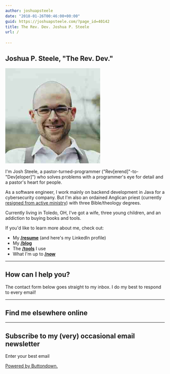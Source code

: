 ```yaml
---
author: joshuapsteele
date: "2018-01-26T00:46:00+00:00"
guid: https://joshuapsteele.com/?page_id=40142
title: The Rev. Dev. Joshua P. Steele
url: /

---
```

## Joshua P. Steele, "The Rev. Dev."

![Headshot photo of Joshua P. Steele](/wp-content/uploads/2023/11/Joshua_Steele-Close-Headshot-Photo-Square_2018-1-300x300.jpg)

I'm Josh Steele, a pastor-turned-programmer ("Rev\[erend\]"-to-"Dev\[eloper\]") who solves problems with a programmer's eye for detail and a pastor's heart for people.

As a software engineer, I work mainly on backend development in Java for a cybersecurity company. But I'm also an ordained Anglican priest (currently [resigned from active ministry](/im-resigning-from-ordained-ministry-in-the-anglican-church-in-north-america/)) with three Bible/theology degrees.

Currently living in Toledo, OH, I've got a wife, three young children, and an addiction to buying books and tools.

If you'd like to learn more about me, check out:

- My [**/resume**](/portfolio/cv/) (and here's my LinkedIn profile)
- My [**/blog**](/blog/)
- The [**/tools**](/resources/) I use
- What I'm up to [**/now**](/now/)

* * *

## How can I help you?

The contact form below goes straight to my inbox. I do my best to respond to every email!

* * *

## Find me elsewhere online

* * *

## Subscribe to my (very) occasional email newsletter

Enter your best email

[Powered by Buttondown.](https://buttondown.email/refer/joshuapsteele)
